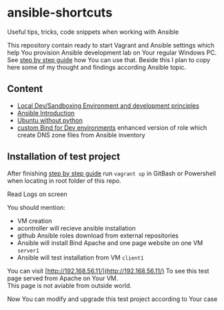 # ansible-shortcuts
Useful tips, tricks, code snippets when working with Ansible

This repository contain ready to start Vagrant and Ansible settings which help You provision Ansible development lab on Your regular Windows PC.  
See [step by step guide](documentation/development/) how You can use that. Beside this I plan to copy here some of my thought and findings according Ansible topic.

## Content
* [Local Dev/Sandboxing Environment and development principles](documentation/development/)
* [Ansible Introduction](documentation/intro/)
* [Ubuntu without python](snippets/ubuntu_no_python.yml)
* [custom Bind for Dev environments](roles/bind/) enhanced version of role which create DNS zone files from Ansible inventory 

## Installation of test project

After finishing [step by step guide](documentation/development/) run `vagrant up` in GitBash or Powershell when locating in root folder of this repo.   

Read Logs on screen

You should mention:  
 - VM creation
 - acontroller will recieve ansible installation
 - github Ansible roles download from external repositories
 - Ansible will install Bind Apache and one page website on one VM `server1`
 - Ansible will test installation from VM `client1`
 
You can visit [http://192.168.56.11/](http://192.168.56.11/) To see this test page served from Apache on Your VM.  
This page is not aviable from outside world.  

Now You can modify and upgrade this test project according to Your case
